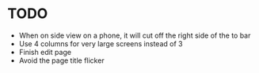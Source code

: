 # TODO
* When on side view on a phone, it will cut off the right side of the to bar
* Use 4 columns for very large screens instead of 3
* Finish edit page
* Avoid the page title flicker